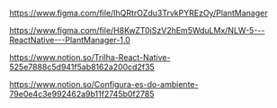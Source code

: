https://www.figma.com/file/IhQRtrOZdu3TrvkPYREzOy/PlantManager

https://www.figma.com/file/H8KwZT0jSzV2hEm5WduLMx/NLW-5---ReactNative---PlantManager-1.0

https://www.notion.so/Trilha-React-Native-525e7888c5d941f5ab8162a200cd2f35

https://www.notion.so/Configura-es-do-ambiente-79e0e4c3e992462a9b11f2745b0f2785